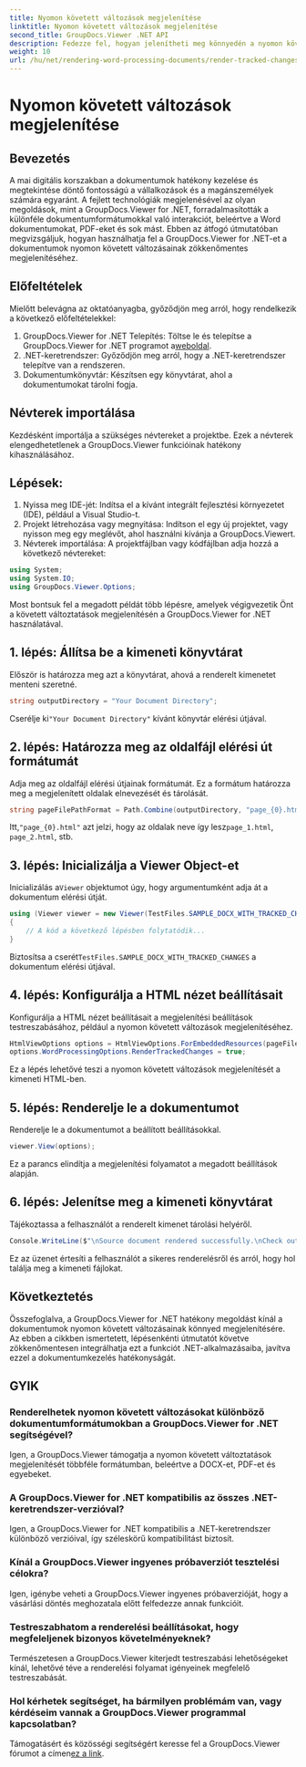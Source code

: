 ```yaml
---
title: Nyomon követett változások megjelenítése
linktitle: Nyomon követett változások megjelenítése
second_title: GroupDocs.Viewer .NET API
description: Fedezze fel, hogyan jelenítheti meg könnyedén a nyomon követett változásokat a dokumentumokban a GroupDocs.Viewer for .NET segítségével. Növelje dokumentumkezelésének hatékonyságát.
weight: 10
url: /hu/net/rendering-word-processing-documents/render-tracked-changes/
---
```


# Nyomon követett változások megjelenítése

## Bevezetés
A mai digitális korszakban a dokumentumok hatékony kezelése és megtekintése döntő fontosságú a vállalkozások és a magánszemélyek számára egyaránt. A fejlett technológiák megjelenésével az olyan megoldások, mint a GroupDocs.Viewer for .NET, forradalmasították a különféle dokumentumformátumokkal való interakciót, beleértve a Word dokumentumokat, PDF-eket és sok mást. Ebben az átfogó útmutatóban megvizsgáljuk, hogyan használhatja fel a GroupDocs.Viewer for .NET-et a dokumentumok nyomon követett változásainak zökkenőmentes megjelenítéséhez.
## Előfeltételek
Mielőtt belevágna az oktatóanyagba, győződjön meg arról, hogy rendelkezik a következő előfeltételekkel:
1. GroupDocs.Viewer for .NET Telepítés: Töltse le és telepítse a GroupDocs.Viewer for .NET programot a[weboldal](https://releases.groupdocs.com/viewer/net/).
2. .NET-keretrendszer: Győződjön meg arról, hogy a .NET-keretrendszer telepítve van a rendszeren.
3. Dokumentumkönyvtár: Készítsen egy könyvtárat, ahol a dokumentumokat tárolni fogja.

## Névterek importálása
Kezdésként importálja a szükséges névtereket a projektbe. Ezek a névterek elengedhetetlenek a GroupDocs.Viewer funkcióinak hatékony kihasználásához.
## Lépések:
1. Nyissa meg IDE-jét: Indítsa el a kívánt integrált fejlesztési környezetet (IDE), például a Visual Studio-t.
2. Projekt létrehozása vagy megnyitása: Indítson el egy új projektet, vagy nyisson meg egy meglévőt, ahol használni kívánja a GroupDocs.Viewert.
3. Névterek importálása: A projektfájlban vagy kódfájlban adja hozzá a következő névtereket:
```csharp
using System;
using System.IO;
using GroupDocs.Viewer.Options;
```

Most bontsuk fel a megadott példát több lépésre, amelyek végigvezetik Önt a követett változtatások megjelenítésén a GroupDocs.Viewer for .NET használatával.
## 1. lépés: Állítsa be a kimeneti könyvtárat
Először is határozza meg azt a könyvtárat, ahová a renderelt kimenetet menteni szeretné.
```csharp
string outputDirectory = "Your Document Directory";
```
 Cserélje ki`"Your Document Directory"` kívánt könyvtár elérési útjával.
## 2. lépés: Határozza meg az oldalfájl elérési út formátumát
Adja meg az oldalfájl elérési útjainak formátumát. Ez a formátum határozza meg a megjelenített oldalak elnevezését és tárolását.
```csharp
string pageFilePathFormat = Path.Combine(outputDirectory, "page_{0}.html");
```
 Itt,`"page_{0}.html"` azt jelzi, hogy az oldalak neve így lesz`page_1.html`, `page_2.html`, stb.
## 3. lépés: Inicializálja a Viewer Object-et
 Inicializálás a`Viewer` objektumot úgy, hogy argumentumként adja át a dokumentum elérési útját.
```csharp
using (Viewer viewer = new Viewer(TestFiles.SAMPLE_DOCX_WITH_TRACKED_CHANGES))
{
    // A kód a következő lépésben folytatódik...
}
```
 Biztosítsa a cserét`TestFiles.SAMPLE_DOCX_WITH_TRACKED_CHANGES` a dokumentum elérési útjával.
## 4. lépés: Konfigurálja a HTML nézet beállításait
Konfigurálja a HTML nézet beállításait a megjelenítési beállítások testreszabásához, például a nyomon követett változások megjelenítéséhez.
```csharp
HtmlViewOptions options = HtmlViewOptions.ForEmbeddedResources(pageFilePathFormat);
options.WordProcessingOptions.RenderTrackedChanges = true;
```
Ez a lépés lehetővé teszi a nyomon követett változások megjelenítését a kimeneti HTML-ben.
## 5. lépés: Renderelje le a dokumentumot
Renderelje le a dokumentumot a beállított beállításokkal.
```csharp
viewer.View(options);
```
Ez a parancs elindítja a megjelenítési folyamatot a megadott beállítások alapján.
## 6. lépés: Jelenítse meg a kimeneti könyvtárat
Tájékoztassa a felhasználót a renderelt kimenet tárolási helyéről.
```csharp
Console.WriteLine($"\nSource document rendered successfully.\nCheck output in {outputDirectory}.");
```
Ez az üzenet értesíti a felhasználót a sikeres renderelésről és arról, hogy hol találja meg a kimeneti fájlokat.

## Következtetés
Összefoglalva, a GroupDocs.Viewer for .NET hatékony megoldást kínál a dokumentumok nyomon követett változásainak könnyed megjelenítésére. Az ebben a cikkben ismertetett, lépésenkénti útmutatót követve zökkenőmentesen integrálhatja ezt a funkciót .NET-alkalmazásaiba, javítva ezzel a dokumentumkezelés hatékonyságát.
## GYIK
### Renderelhetek nyomon követett változásokat különböző dokumentumformátumokban a GroupDocs.Viewer for .NET segítségével?
Igen, a GroupDocs.Viewer támogatja a nyomon követett változtatások megjelenítését többféle formátumban, beleértve a DOCX-et, PDF-et és egyebeket.
### A GroupDocs.Viewer for .NET kompatibilis az összes .NET-keretrendszer-verzióval?
Igen, a GroupDocs.Viewer for .NET kompatibilis a .NET-keretrendszer különböző verzióival, így széleskörű kompatibilitást biztosít.
### Kínál a GroupDocs.Viewer ingyenes próbaverziót tesztelési célokra?
Igen, igénybe veheti a GroupDocs.Viewer ingyenes próbaverzióját, hogy a vásárlási döntés meghozatala előtt felfedezze annak funkcióit.
### Testreszabhatom a renderelési beállításokat, hogy megfeleljenek bizonyos követelményeknek?
Természetesen a GroupDocs.Viewer kiterjedt testreszabási lehetőségeket kínál, lehetővé téve a renderelési folyamat igényeinek megfelelő testreszabását.
### Hol kérhetek segítséget, ha bármilyen problémám van, vagy kérdéseim vannak a GroupDocs.Viewer programmal kapcsolatban?
 Támogatásért és közösségi segítségért keresse fel a GroupDocs.Viewer fórumot a címen[ez a link](https://forum.groupdocs.com/c/viewer/9).